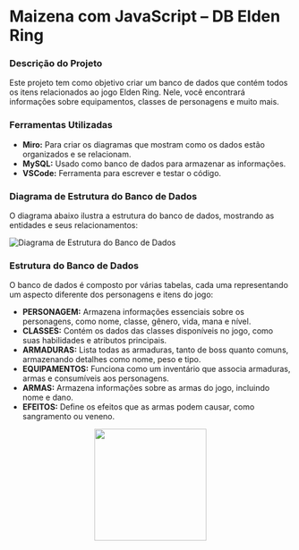 <h1 align="left">Maizena com JavaScript – DB Elden Ring</h1>

<h3>Descrição do Projeto</h3>
<p>Este projeto tem como objetivo criar um banco de dados que contém todos os itens relacionados ao jogo Elden Ring. Nele, você encontrará informações sobre equipamentos, classes de personagens e muito mais.</p>

<h3>Ferramentas Utilizadas</h3>
<ul>
    <li><strong>Miro:</strong> Para criar os diagramas que mostram como os dados estão organizados e se relacionam.</li>
    <li><strong>MySQL:</strong> Usado como banco de dados para armazenar as informações.</li>
    <li><strong>VSCode:</strong> Ferramenta para escrever e testar o código.</li>
</ul>

<h3>Diagrama de Estrutura do Banco de Dados</h3>
<p>O diagrama abaixo ilustra a estrutura do banco de dados, mostrando as entidades e seus relacionamentos:</p>
<img src="Der.jpg" alt="Diagrama de Estrutura do Banco de Dados" style="max-width: 100%; height: auto;">




<h3>Estrutura do Banco de Dados</h3>
<p>O banco de dados é composto por várias tabelas, cada uma representando um aspecto diferente dos personagens e itens do jogo:</p>
<ul>
    <li><strong>PERSONAGEM:</strong> Armazena informações essenciais sobre os personagens, como nome, classe, gênero, vida, mana e nível.</li>
    <li><strong>CLASSES:</strong> Contém os dados das classes disponíveis no jogo, como suas habilidades e atributos principais.</li>
    <li><strong>ARMADURAS:</strong> Lista todas as armaduras, tanto de boss quanto comuns, armazenando detalhes como nome, peso e tipo.</li>
    <li><strong>EQUIPAMENTOS:</strong> Funciona como um inventário que associa armaduras, armas e consumíveis aos personagens.</li>
    <li><strong>ARMAS:</strong> Armazena informações sobre as armas do jogo, incluindo nome e dano.</li>
    <li><strong>EFEITOS:</strong> Define os efeitos que as armas podem causar, como sangramento ou veneno.</li>
</ul>

<div align="center">
  <img height="200" src="https://i.pinimg.com/originals/bb/b2/06/bbb206d9da53f6152db84a31f61ad675.gif"  />
</div>

###
